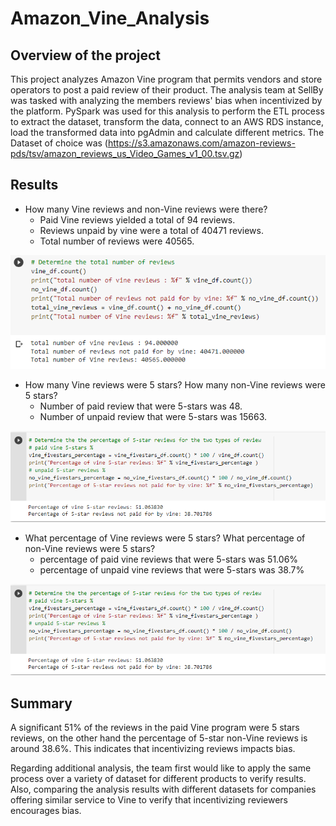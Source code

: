 # Amazon_Vine_Analysis
## Overview of the project

This project analyzes Amazon Vine program that permits vendors and store operators to post a paid review of their product. The analysis team at SellBy was tasked with analyzing the members reviews' bias when incentivized by the platform.
PySpark was used for this analysis to perform the ETL process to extract the dataset, transform the data, connect to an AWS RDS instance, load the transformed data into pgAdmin and calculate different metrics.
The Dataset of choice was (https://s3.amazonaws.com/amazon-reviews-pds/tsv/amazon_reviews_us_Video_Games_v1_00.tsv.gz)

## Results

- How many Vine reviews and non-Vine reviews were there?
  - Paid Vine reviews yielded a total of 94 reviews.
  - Reviews unpaid by vine were a total of 40471 reviews.
  - Total number of reviews were 40565.
  
![Number of Reviews](https://github.com/A-Mossa/Amazon_Vine_Analysis/blob/main/Imgs/number%20of%20reviews.png)

- How many Vine reviews were 5 stars? How many non-Vine reviews were 5 stars?
  - Number of paid review that were 5-stars was 48.
  - Number of unpaid review that were 5-stars was 15663.

![Number of 5-stars Reviews](https://github.com/A-Mossa/Amazon_Vine_Analysis/blob/main/Imgs/5star%20percent.png)

- What percentage of Vine reviews were 5 stars? What percentage of non-Vine reviews were 5 stars?
  - percentage of paid vine reviews that were 5-stars was 51.06%
  - percentage of unpaid vine reviews that were 5-stars was 38.7%

![percent of 5-stars Reviews](https://github.com/A-Mossa/Amazon_Vine_Analysis/blob/main/Imgs/5star%20percent.png)

## Summary

A significant 51% of the reviews in the paid Vine program were 5 stars reviews, on the other hand the percentage of 5-star non-Vine reviews is around 38.6%. This indicates that incentivizing reviews impacts bias.

Regarding additional analysis, the team first would like to apply the same process over a variety of dataset for different products to verify results.
Also, comparing the analysis results with different datasets for companies offering similar service to Vine to verify that incentivizing reviewers encourages bias.
